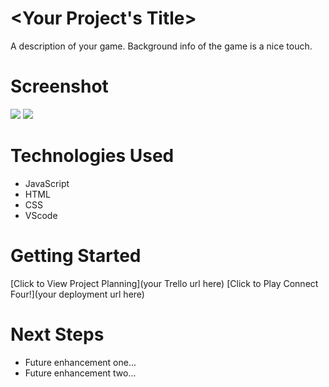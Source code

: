 # <Your Project's Title>
A description of your game. Background info of the game is a nice touch.

# Screenshot

<img src="url to your image on imgur">
<img src="url to your image on imgur">

# Technologies Used

- JavaScript
- HTML
- CSS
- VScode
 

# Getting Started

[Click to View Project Planning](your Trello url here)
[Click to Play Connect Four!](your deployment url here)

# Next Steps

- Future enhancement one...
- Future enhancement two...

